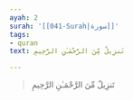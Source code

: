 ```yaml
---
ayah: 2
surah: '[[041-Surah|سورة]]'
tags:
- quran
text: تَنزِيلٌ مِّنَ الرَّحْمَـٰنِ الرَّحِيمِ

---
```

> تَنزِيلٌ مِّنَ الرَّحْمَـٰنِ الرَّحِيمِ
